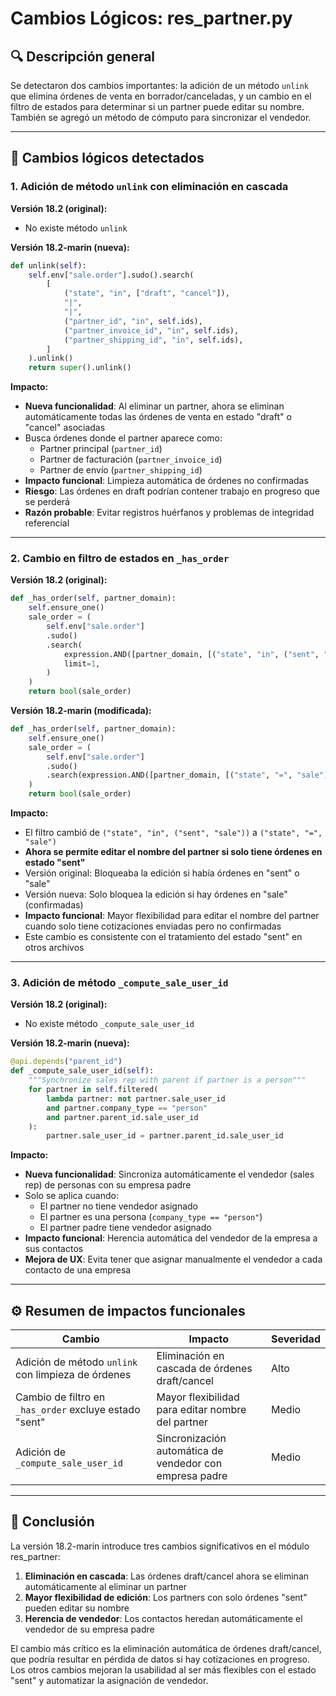 # Cambios Lógicos: res_partner.py

## 🔍 Descripción general
Se detectaron dos cambios importantes: la adición de un método `unlink` que elimina órdenes de venta en borrador/canceladas, y un cambio en el filtro de estados para determinar si un partner puede editar su nombre. También se agregó un método de cómputo para sincronizar el vendedor.

---

## 🧠 Cambios lógicos detectados

### 1. **Adición de método `unlink` con eliminación en cascada**

**Versión 18.2 (original):**
- No existe método `unlink`

**Versión 18.2-marin (nueva):**
```python
def unlink(self):
    self.env["sale.order"].sudo().search(
        [
            ("state", "in", ["draft", "cancel"]),
            "|",
            "|",
            ("partner_id", "in", self.ids),
            ("partner_invoice_id", "in", self.ids),
            ("partner_shipping_id", "in", self.ids),
        ]
    ).unlink()
    return super().unlink()
```

**Impacto:**
- **Nueva funcionalidad**: Al eliminar un partner, ahora se eliminan automáticamente todas las órdenes de venta en estado "draft" o "cancel" asociadas
- Busca órdenes donde el partner aparece como:
  - Partner principal (`partner_id`)
  - Partner de facturación (`partner_invoice_id`)
  - Partner de envío (`partner_shipping_id`)
- **Impacto funcional**: Limpieza automática de órdenes no confirmadas
- **Riesgo**: Las órdenes en draft podrían contener trabajo en progreso que se perderá
- **Razón probable**: Evitar registros huérfanos y problemas de integridad referencial

---

### 2. **Cambio en filtro de estados en `_has_order`**

**Versión 18.2 (original):**
```python
def _has_order(self, partner_domain):
    self.ensure_one()
    sale_order = (
        self.env["sale.order"]
        .sudo()
        .search(
            expression.AND([partner_domain, [("state", "in", ("sent", "sale"))]]),
            limit=1,
        )
    )
    return bool(sale_order)
```

**Versión 18.2-marin (modificada):**
```python
def _has_order(self, partner_domain):
    self.ensure_one()
    sale_order = (
        self.env["sale.order"]
        .sudo()
        .search(expression.AND([partner_domain, [("state", "=", "sale")]]), limit=1)
    )
    return bool(sale_order)
```

**Impacto:**
- El filtro cambió de `("state", "in", ("sent", "sale"))` a `("state", "=", "sale")`
- **Ahora se permite editar el nombre del partner si solo tiene órdenes en estado "sent"**
- Versión original: Bloqueaba la edición si había órdenes en "sent" o "sale"
- Versión nueva: Solo bloquea la edición si hay órdenes en "sale" (confirmadas)
- **Impacto funcional**: Mayor flexibilidad para editar el nombre del partner cuando solo tiene cotizaciones enviadas pero no confirmadas
- Este cambio es consistente con el tratamiento del estado "sent" en otros archivos

---

### 3. **Adición de método `_compute_sale_user_id`**

**Versión 18.2 (original):**
- No existe método `_compute_sale_user_id`

**Versión 18.2-marin (nueva):**
```python
@api.depends("parent_id")
def _compute_sale_user_id(self):
    """Synchronize sales rep with parent if partner is a person"""
    for partner in self.filtered(
        lambda partner: not partner.sale_user_id
        and partner.company_type == "person"
        and partner.parent_id.sale_user_id
    ):
        partner.sale_user_id = partner.parent_id.sale_user_id
```

**Impacto:**
- **Nueva funcionalidad**: Sincroniza automáticamente el vendedor (sales rep) de personas con su empresa padre
- Solo se aplica cuando:
  - El partner no tiene vendedor asignado
  - El partner es una persona (`company_type == "person"`)
  - El partner padre tiene vendedor asignado
- **Impacto funcional**: Herencia automática del vendedor de la empresa a sus contactos
- **Mejora de UX**: Evita tener que asignar manualmente el vendedor a cada contacto de una empresa

---

## ⚙️ Resumen de impactos funcionales

| Cambio | Impacto | Severidad |
|--------|---------|-----------|
| Adición de método `unlink` con limpieza de órdenes | Eliminación en cascada de órdenes draft/cancel | Alto |
| Cambio de filtro en `_has_order` excluye estado "sent" | Mayor flexibilidad para editar nombre del partner | Medio |
| Adición de `_compute_sale_user_id` | Sincronización automática de vendedor con empresa padre | Medio |

---

## 📌 Conclusión

La versión 18.2-marin introduce tres cambios significativos en el módulo res_partner:

1. **Eliminación en cascada**: Las órdenes draft/cancel ahora se eliminan automáticamente al eliminar un partner
2. **Mayor flexibilidad de edición**: Los partners con solo órdenes "sent" pueden editar su nombre
3. **Herencia de vendedor**: Los contactos heredan automáticamente el vendedor de su empresa padre

El cambio más crítico es la eliminación automática de órdenes draft/cancel, que podría resultar en pérdida de datos si hay cotizaciones en progreso. Los otros cambios mejoran la usabilidad al ser más flexibles con el estado "sent" y automatizar la asignación de vendedor.

